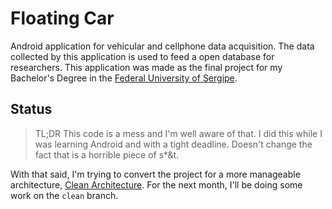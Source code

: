# Floating Car

Android application for vehicular and cellphone data acquisition. The data collected by this application is
used to feed a open database for researchers. This application was made as the final project for my Bachelor's
Degree in the [Federal University of Sergipe][1].

## Status

> TL;DR
> This code is a mess and I'm well aware of that. I did this while I was learning Android and with a tight
> deadline. Doesn't change the fact that is a horrible piece of s*&t.

With that said, I'm trying to convert the project for a more manageable architecture, [Clean Architecture][2].
For the next month, I'll be doing some work on the `clean` branch.

[1]: http://www.ufs.br
[2]: https://8thlight.com/blog/uncle-bob/2012/08/13/the-clean-architecture.html
